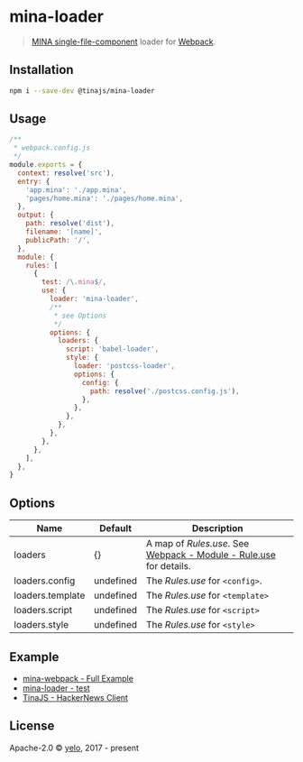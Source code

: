 # mina-loader
> [MINA single-file-component](https://tinajs.github.io/tina/#/guide/package-management-and-build-tools) loader for [Webpack](https://webpack.js.org/).

## Installation
```bash
npm i --save-dev @tinajs/mina-loader
```

## Usage
```javascript
/**
 * webpack.config.js
 */
module.exports = {
  context: resolve('src'),
  entry: {
    'app.mina': './app.mina',
    'pages/home.mina': './pages/home.mina',
  },
  output: {
    path: resolve('dist'),
    filename: '[name]',
    publicPath: '/',
  },
  module: {
    rules: [
      {
        test: /\.mina$/,
        use: {
          loader: 'mina-loader',
          /**
           * see Options
           */
          options: {
            loaders: {
              script: 'babel-loader',
              style: {
                loader: 'postcss-loader',
                options: {
                  config: {
                    path: resolve('./postcss.config.js'),
                  },
                },
              },
            },
          },
        },
      },
    ],
  },
}
```

## Options
|       Name       | Default |                                        Description                                         |
| ---------------- | ------- | ------------------------------------------------------------------------------------------ |
| loaders          | {}      | A map of *Rules.use*. See [Webpack - Module - Rule.use](https://webpack.js.org/configuration/module/#rule-use) for details. |
| loaders.config   | undefined      | The *Rules.use* for ``<config>``.                                                   |
| loaders.template | undefined      | The *Rules.use* for ``<template>``                                                  |
| loaders.script   | undefined      | The *Rules.use* for ``<script>``                                                    |
| loaders.style    | undefined      | The *Rules.use* for ``<style>``                                                     |

## Example
- [mina-webpack - Full Example](https://github.com/tinajs/mina-webpack/example)
- [mina-loader - test](https://github.com/tinajs/mina-webpack/packages/mina-loader/test)
- [TinaJS - HackerNews Client](https://github.com/tinajs/tina-hackernews)

## License
Apache-2.0 &copy; [yelo](https://github.com/imyelo), 2017 - present
